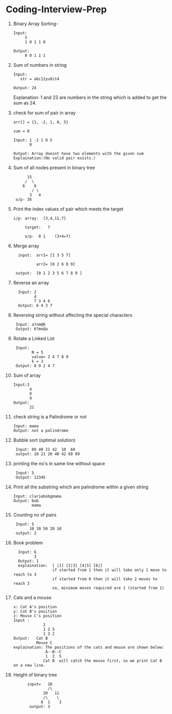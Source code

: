 # Coding-Interview-Prep

1. Binary Array Sorting-

       Input: 
            5
            1 0 1 1 0
            
       Output:
            0 0 1 1 1
            
2.  Sum of numbers in string

        Input:
           str = abc12yu8it4
           
        Output: 24
    
    Explanation: 1 and 23 are numbers in the string which is added to get the sum as 24.

3. check for sum of pair in array

       arr[] = {1, -2, 1, 0, 5}
   
       sum = 0
   
       Input: 1 -2 1 0 5
              0
          
       Output: Array doesnt have two elements with the given sum     Explaination:(No valid pair exists.)

4. Sum of all nodes present in binary tree

             15
            /  \
           6    8
               / \
              3   4
        o/p- 36
              
5. Print the index values of pair which meets the target
           
       i/p- array:  [3,4,11,7]
         
            target:   7
        
            o/p-  0 1    (3+4=7)
            
6. Merge array

         input:  arr1= [1 3 5 7]
         
                 arr2= [0 2 6 8 9]
         
        output:  [0 1 2 3 5 6 7 8 9 ]
     
7. Reverse an array 

         Input: 2
                4
                7 3 4 6
         Output: 6 4 3 7
         
 8. Reversing string without affecting the special characters
         
         Input: a?nm@6
         Output: 6?mn@a
       
 9. Rotate a Linked List
         
         Input:
                N = 5
                value= 2 4 7 8 9
                k = 3
         Output: 8 9 2 4 7
         
 10. Sum of array
 
         Input:3
                4
                8
                9
         Output:
                21
            
11. check string is a Palindrome or not

        Input: mama
        Output: not a palindrome
        
12. Bubble sort (optimal solution)
        
         Input: 89 40 21 42  10  60
         output: 10 21 20 40 42 60 89
         
13. printing the no's in same line without space
         
         Input: 5
         Output: 12345
  
14. Print all the substring which are palindrome within a given string

        Input: clariebobgmama
        Output: bob
                mama

15. Counting no of pairs

         Input: 5
               10 20 50 20 10
         output: 2
        
16. Book problem

          Input: 6 
                 3
          Output: 1
          explaination:  [ |1] [2|3] [4|5] [6|]
                         if started from 1 then it will take only 1 move to reach to 3
                         if started from 6 then it will take 2 moves to reach 3
                         so, minimum moves required are 1 (started from 1)
      
17. Cats and a mouse

        x: Cat A's position
        y: Cat B's position
        z: Mouse C's position
        Input :
                     2
                     1 2 5
                     1 3 2
        Output:   Cat B
                  Mouse C
        explaination: The positions of the cats and mouse are shown below:
                      A--B--C
                      1  2  5
                     Cat B  will catch the mouse first, so we print Cat B on a new line.
         
18. Height of binary tree

              input=   10
                       /\
                     20   11
                     /\    \
                    8  1    3
               output: 3
